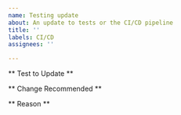 ```yaml
---
name: Testing update
about: An update to tests or the CI/CD pipeline
title: ''
labels: CI/CD
assignees: ''

---
```


** Test to Update **

** Change Recommended **

** Reason **
